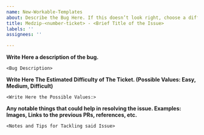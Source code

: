 ```yaml
---
name: New-Workable-Templates
about: Describe the Bug Here. If this doesn’t look right, choose a different type.
title: Medzip-<number-ticket> - <Brief Title of the Issue>
labels: ''
assignees: ''

---
```


**Write Here a description of the bug.**
```
<Bug Description>
```
**Write Here The Estimated Difficulty of The Ticket. (Possible Values: Easy, Medium, Difficult)**
```
<Write Here the Possible Values:> 
```
**Any notable things that could help in resolving the issue. Examples: Images, Links to the previous PRs, references, etc.**
```
<Notes and Tips for Tackling said Issue>
```

